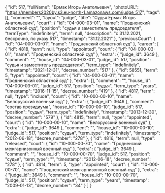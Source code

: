 {
    "id": 517,
    "fullName": "Ермак Игорь Анатольевич",
    "photoURL": "https://members2020by.s3.eu-north-1.amazonaws.com/judge_517",
    "tags": [],
    "comment": "",
    "layout": "judge",
    "title": "Судья Ермак Игорь Анатольевич",
    "court": {
        "id": "04-000-03-01",
        "name": "Гродненский областной суд",
        "position": "судья и заместитель председателя",
        "termType": "indefinitely",
        "term": null,
        "description": "c 31.12.2021, бессрочно, по указу 517",
        "timestamp": "31.12.2021"
    },
    "previousCourt": {
        "id": "04-000-03-01",
        "name": "Гродненский областной суд"
    },
    "career": [
        {
            "id": 4818,
            "term": null,
            "type": "appointed",
            "court": {
                "id": "04-000-03-01",
                "name": "Гродненский областной суд"
            },
            "extra": {
                "judge_id": 3649
            },
            "comment": "",
            "house_id": "04-000-03-01",
            "judge_id": 517,
            "position": "судья и заместитель председателя",
            "term_type": "indefinitely",
            "timestamp": "2021-12-31",
            "decree_number": "517"
        },
        {
            "id": 58551,
            "term": 5,
            "type": "appointed",
            "court": {
                "id": "04-000-03-01",
                "name": "Гродненский областной суд"
            },
            "extra": [],
            "comment": "",
            "house_id": "04-000-03-01",
            "judge_id": 517,
            "position": "судья",
            "term_type": "years",
            "timestamp": "2016-11-15",
            "decree_number": "419"
        },
        {
            "id": 4817,
            "term": null,
            "type": "include",
            "court": {
                "id": "10-000-00-10",
                "name": "Белорусский военный суд"
            },
            "extra": {
                "judge_id": 3649
            },
            "comment": "состав президиума",
            "house_id": "10-000-00-10",
            "judge_id": 517,
            "position": "судья",
            "term_type": "indefinitely",
            "timestamp": "2013-12-30",
            "decree_number": "579"
        },
        {
            "id": 4815,
            "term": null,
            "type": "appointed",
            "court": {
                "id": "10-000-00-10",
                "name": "Белорусский военный суд"
            },
            "extra": {
                "judge_id": 3649
            },
            "comment": "",
            "house_id": "10-000-00-10",
            "judge_id": 517,
            "position": "судья",
            "term_type": "indefinitely",
            "timestamp": "2012-06-18",
            "decree_number": "278"
        },
        {
            "id": 4816,
            "term": null,
            "type": "released",
            "court": {
                "id": "10-000-00-70",
                "name": "Гродненский межгарнизонный военный суд"
            },
            "extra": {
                "judge_id": 3649
            },
            "comment": "",
            "house_id": "10-000-00-70",
            "judge_id": 517,
            "position": "судья",
            "term_type": "",
            "timestamp": "2012-06-18",
            "decree_number": "278"
        },
        {
            "id": 4814,
            "term": 5,
            "type": "appointed",
            "court": {
                "id": "10-000-00-70",
                "name": "Гродненский межгарнизонный военный суд"
            },
            "extra": {
                "judge_id": 3649
            },
            "comment": "",
            "house_id": "10-000-00-70",
            "judge_id": 517,
            "position": "судья",
            "term_type": "years",
            "timestamp": "2009-01-13",
            "decree_number": "34"
        }
    ]
}